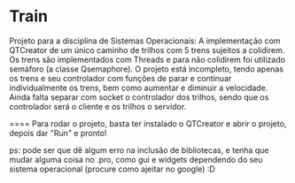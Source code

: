 Train
=====
Projeto para a disciplina de Sistemas Operacionais: 
A implementação com QTCreator de um único caminho de trilhos com 5 trens sujeitos a colidirem. 
Os trens são implementados com Threads e para não colidirem foi utilizado semáforo (a classe Qsemaphore). 
O projeto está incompleto, tendo apenas os trens e seu controlador com funções de parar e continuar individualmente 
os trens, bem como aumentar e diminuir a velocidade. Ainda falta separar com socket o controlador dos trilhos, sendo
que os controlador será o cliente e os trilhos o servidor.

====
Para rodar o projeto, basta ter instalado o QTCreator e abrir o projeto, depois dar "Run" e pronto!

ps: pode ser que dê algum erro na inclusão de bibliotecas, e tenha que mudar alguma coisa no .pro, como gui e widgets 
dependendo do seu sistema operacional (procure como ajeitar no google)  :D
 

